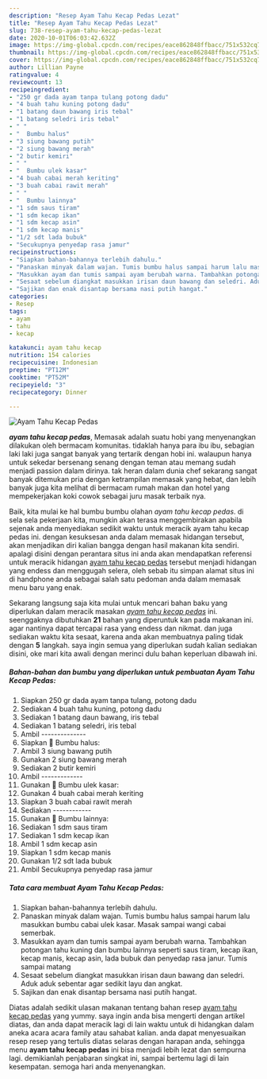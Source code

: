 ```yaml
---
description: "Resep Ayam Tahu Kecap Pedas Lezat"
title: "Resep Ayam Tahu Kecap Pedas Lezat"
slug: 738-resep-ayam-tahu-kecap-pedas-lezat
date: 2020-10-01T06:03:42.632Z
image: https://img-global.cpcdn.com/recipes/eace862848ffbacc/751x532cq70/ayam-tahu-kecap-pedas-foto-resep-utama.jpg
thumbnail: https://img-global.cpcdn.com/recipes/eace862848ffbacc/751x532cq70/ayam-tahu-kecap-pedas-foto-resep-utama.jpg
cover: https://img-global.cpcdn.com/recipes/eace862848ffbacc/751x532cq70/ayam-tahu-kecap-pedas-foto-resep-utama.jpg
author: Lillian Payne
ratingvalue: 4
reviewcount: 13
recipeingredient:
- "250 gr dada ayam tanpa tulang potong dadu"
- "4 buah tahu kuning potong dadu"
- "1 batang daun bawang iris tebal"
- "1 batang seledri iris tebal"
- " "
- "  Bumbu halus"
- "3 siung bawang putih"
- "2 siung bawang merah"
- "2 butir kemiri"
- " "
- "  Bumbu ulek kasar"
- "4 buah cabai merah keriting"
- "3 buah cabai rawit merah"
- " "
- "  Bumbu lainnya"
- "1 sdm saus tiram"
- "1 sdm kecap ikan"
- "1 sdm kecap asin"
- "1 sdm kecap manis"
- "1/2 sdt lada bubuk"
- "Secukupnya penyedap rasa jamur"
recipeinstructions:
- "Siapkan bahan-bahannya terlebih dahulu."
- "Panaskan minyak dalam wajan. Tumis bumbu halus sampai harum lalu masukkan bumbu cabai ulek kasar. Masak sampai wangi cabai semerbak."
- "Masukkan ayam dan tumis sampai ayam berubah warna. Tambahkan potongan tahu kuning dan bumbu lainnya seperti saus tiram, kecap ikan, kecap manis, kecap asin, lada bubuk dan penyedap rasa janur. Tumis sampai matang"
- "Sesaat sebelum diangkat masukkan irisan daun bawang dan seledri. Aduk aduk sebentar agar sedikit layu dan angkat."
- "Sajikan dan enak disantap bersama nasi putih hangat."
categories:
- Resep
tags:
- ayam
- tahu
- kecap

katakunci: ayam tahu kecap 
nutrition: 154 calories
recipecuisine: Indonesian
preptime: "PT12M"
cooktime: "PT52M"
recipeyield: "3"
recipecategory: Dinner

---
```



![Ayam Tahu Kecap Pedas](https://img-global.cpcdn.com/recipes/eace862848ffbacc/751x532cq70/ayam-tahu-kecap-pedas-foto-resep-utama.jpg)

<b><i>ayam tahu kecap pedas</i></b>, Memasak adalah suatu hobi yang menyenangkan dilakukan oleh bermacam komunitas. tidaklah hanya para ibu ibu, sebagian laki laki juga sangat banyak yang tertarik dengan hobi ini. walaupun hanya untuk sekedar bersenang senang dengan teman atau memang sudah menjadi passion dalam dirinya. tak heran dalam dunia chef sekarang sangat banyak ditemukan pria dengan ketrampilan memasak yang hebat, dan lebih banyak juga kita melihat di bermacam rumah makan dan hotel yang mempekerjakan koki cowok sebagai juru masak terbaik nya.



Baik, kita mulai ke hal bumbu bumbu olahan <i>ayam tahu kecap pedas</i>. di sela sela pekerjaan kita, mungkin akan terasa menggembirakan apabila sejenak anda menyediakan sedikit waktu untuk meracik ayam tahu kecap pedas ini. dengan kesuksesan anda dalam memasak hidangan tersebut, akan menjadikan diri kalian bangga dengan hasil makanan kita sendiri. apalagi disini dengan perantara situs ini anda akan mendapatkan referensi untuk meracik hidangan <u>ayam tahu kecap pedas</u> tersebut menjadi hidangan yang endess dan menggugah selera, oleh sebab itu simpan alamat situs ini di handphone anda sebagai salah satu pedoman anda dalam memasak menu baru yang enak.


Sekarang langsung saja kita mulai untuk mencari bahan baku yang diperlukan dalam meracik masakan <u><i>ayam tahu kecap pedas</i></u> ini. seenggaknya dibutuhkan <b>21</b> bahan yang diperuntuk kan pada makanan ini. agar nantinya dapat tercapai rasa yang endess dan nikmat. dan juga sediakan waktu kita sesaat, karena anda akan membuatnya paling tidak dengan <b>5</b> langkah. saya ingin semua yang diperlukan sudah kalian sediakan disini, oke mari kita awali dengan merinci dulu bahan keperluan dibawah ini.

<!--inarticleads1-->

##### Bahan-bahan dan bumbu yang diperlukan untuk pembuatan Ayam Tahu Kecap Pedas:

1. Siapkan 250 gr dada ayam tanpa tulang, potong dadu
1. Sediakan 4 buah tahu kuning, potong dadu
1. Sediakan 1 batang daun bawang, iris tebal
1. Sediakan 1 batang seledri, iris tebal
1. Ambil  --------------
1. Siapkan  🌻 Bumbu halus:
1. Ambil 3 siung bawang putih
1. Gunakan 2 siung bawang merah
1. Sediakan 2 butir kemiri
1. Ambil  -------------
1. Gunakan  🌻 Bumbu ulek kasar:
1. Gunakan 4 buah cabai merah keriting
1. Siapkan 3 buah cabai rawit merah
1. Sediakan  ------------
1. Gunakan  🌻 Bumbu lainnya:
1. Sediakan 1 sdm saus tiram
1. Sediakan 1 sdm kecap ikan
1. Ambil 1 sdm kecap asin
1. Siapkan 1 sdm kecap manis
1. Gunakan 1/2 sdt lada bubuk
1. Ambil Secukupnya penyedap rasa jamur




<!--inarticleads2-->

##### Tata cara membuat Ayam Tahu Kecap Pedas:

1. Siapkan bahan-bahannya terlebih dahulu.
1. Panaskan minyak dalam wajan. Tumis bumbu halus sampai harum lalu masukkan bumbu cabai ulek kasar. Masak sampai wangi cabai semerbak.
1. Masukkan ayam dan tumis sampai ayam berubah warna. Tambahkan potongan tahu kuning dan bumbu lainnya seperti saus tiram, kecap ikan, kecap manis, kecap asin, lada bubuk dan penyedap rasa janur. Tumis sampai matang
1. Sesaat sebelum diangkat masukkan irisan daun bawang dan seledri. Aduk aduk sebentar agar sedikit layu dan angkat.
1. Sajikan dan enak disantap bersama nasi putih hangat.




Diatas adalah sedikit ulasan makanan tentang bahan resep <u>ayam tahu kecap pedas</u> yang yummy. saya ingin anda bisa mengerti dengan artikel diatas, dan anda dapat meracik lagi di lain waktu untuk di hidangkan dalam aneka acara acara family atau sahabat kalian. anda dapat menyesuaikan resep resep yang tertulis diatas selaras dengan harapan anda, sehingga menu <b>ayam tahu kecap pedas</b> ini bisa menjadi lebih lezat dan sempurna lagi. demikianlah penjabaran singkat ini, sampai bertemu lagi di lain kesempatan. semoga hari anda menyenangkan.
